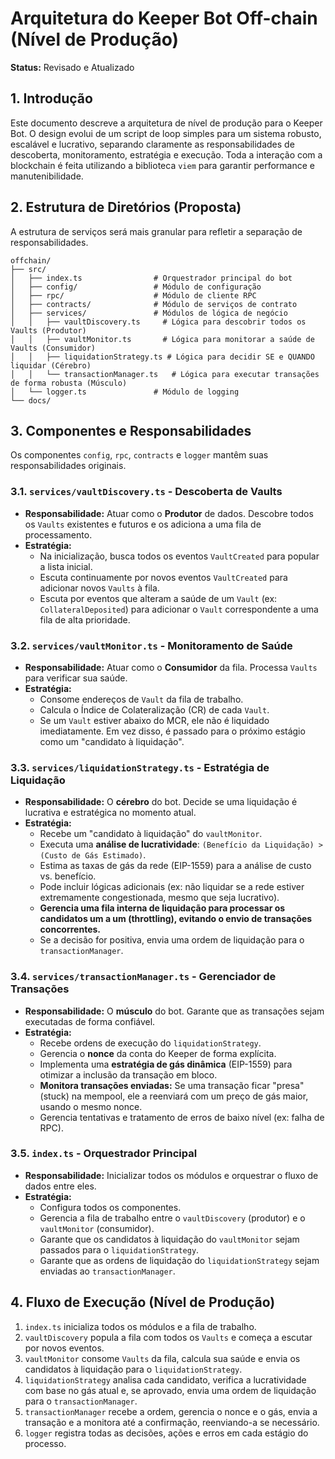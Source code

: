 # Arquitetura do Keeper Bot Off-chain (Nível de Produção)

**Status:** Revisado e Atualizado

## 1. Introdução

Este documento descreve a arquitetura de nível de produção para o Keeper Bot. O design evolui de um script de loop simples para um sistema robusto, escalável e lucrativo, separando claramente as responsabilidades de descoberta, monitoramento, estratégia e execução. Toda a interação com a blockchain é feita utilizando a biblioteca `viem` para garantir performance e manutenibilidade.

## 2. Estrutura de Diretórios (Proposta)

A estrutura de serviços será mais granular para refletir a separação de responsabilidades.

```
offchain/
├── src/
│   ├── index.ts                # Orquestrador principal do bot
│   ├── config/                 # Módulo de configuração
│   ├── rpc/                    # Módulo de cliente RPC
│   ├── contracts/              # Módulo de serviços de contrato
│   ├── services/               # Módulos de lógica de negócio
│   │   ├── vaultDiscovery.ts     # Lógica para descobrir todos os Vaults (Produtor)
│   │   ├── vaultMonitor.ts       # Lógica para monitorar a saúde de Vaults (Consumidor)
│   │   ├── liquidationStrategy.ts # Lógica para decidir SE e QUANDO liquidar (Cérebro)
│   │   └── transactionManager.ts   # Lógica para executar transações de forma robusta (Músculo)
│   └── logger.ts               # Módulo de logging
└── docs/
```

## 3. Componentes e Responsabilidades

Os componentes `config`, `rpc`, `contracts` e `logger` mantêm suas responsabilidades originais.

### 3.1. `services/vaultDiscovery.ts` - Descoberta de Vaults

-   **Responsabilidade:** Atuar como o **Produtor** de dados. Descobre todos os `Vaults` existentes e futuros e os adiciona a uma fila de processamento.
-   **Estratégia:**
    -   Na inicialização, busca todos os eventos `VaultCreated` para popular a lista inicial.
    -   Escuta continuamente por novos eventos `VaultCreated` para adicionar novos `Vaults` à fila.
    -   Escuta por eventos que alteram a saúde de um `Vault` (ex: `CollateralDeposited`) para adicionar o `Vault` correspondente a uma fila de alta prioridade.

### 3.2. `services/vaultMonitor.ts` - Monitoramento de Saúde

-   **Responsabilidade:** Atuar como o **Consumidor** da fila. Processa `Vaults` para verificar sua saúde.
-   **Estratégia:**
    -   Consome endereços de `Vault` da fila de trabalho.
    -   Calcula o Índice de Colateralização (CR) de cada `Vault`.
    -   Se um `Vault` estiver abaixo do MCR, ele não é liquidado imediatamente. Em vez disso, é passado para o próximo estágio como um "candidato à liquidação".

### 3.3. `services/liquidationStrategy.ts` - Estratégia de Liquidação

-   **Responsabilidade:** O **cérebro** do bot. Decide se uma liquidação é lucrativa e estratégica no momento atual.
-   **Estratégia:**
    -   Recebe um "candidato à liquidação" do `vaultMonitor`.
    -   Executa uma **análise de lucratividade**: `(Benefício da Liquidação) > (Custo de Gás Estimado)`.
    -   Estima as taxas de gás da rede (EIP-1559) para a análise de custo vs. benefício.
    -   Pode incluir lógicas adicionais (ex: não liquidar se a rede estiver extremamente congestionada, mesmo que seja lucrativo).
    -   **Gerencia uma fila interna de liquidação para processar os candidatos um a um (throttling), evitando o envio de transações concorrentes.**
    -   Se a decisão for positiva, envia uma ordem de liquidação para o `transactionManager`.

### 3.4. `services/transactionManager.ts` - Gerenciador de Transações

-   **Responsabilidade:** O **músculo** do bot. Garante que as transações sejam executadas de forma confiável.
-   **Estratégia:**
    -   Recebe ordens de execução do `liquidationStrategy`.
    -   Gerencia o **nonce** da conta do Keeper de forma explícita.
    -   Implementa uma **estratégia de gás dinâmica** (EIP-1559) para otimizar a inclusão da transação em bloco.
    -   **Monitora transações enviadas:** Se uma transação ficar "presa" (stuck) na mempool, ele a reenviará com um preço de gás maior, usando o mesmo nonce.
    -   Gerencia tentativas e tratamento de erros de baixo nível (ex: falha de RPC).

### 3.5. `index.ts` - Orquestrador Principal

-   **Responsabilidade:** Inicializar todos os módulos e orquestrar o fluxo de dados entre eles.
-   **Estratégia:**
    -   Configura todos os componentes.
    -   Gerencia a fila de trabalho entre o `vaultDiscovery` (produtor) e o `vaultMonitor` (consumidor).
    -   Garante que os candidatos à liquidação do `vaultMonitor` sejam passados para o `liquidationStrategy`.
    -   Garante que as ordens de liquidação do `liquidationStrategy` sejam enviadas ao `transactionManager`.

## 4. Fluxo de Execução (Nível de Produção)

1.  `index.ts` inicializa todos os módulos e a fila de trabalho.
2.  `vaultDiscovery` popula a fila com todos os `Vaults` e começa a escutar por novos eventos.
3.  `vaultMonitor` consome `Vaults` da fila, calcula sua saúde e envia os candidatos à liquidação para o `liquidationStrategy`.
4.  `liquidationStrategy` analisa cada candidato, verifica a lucratividade com base no gás atual e, se aprovado, envia uma ordem de liquidação para o `transactionManager`.
5.  `transactionManager` recebe a ordem, gerencia o nonce e o gás, envia a transação e a monitora até a confirmação, reenviando-a se necessário.
6.  `logger` registra todas as decisões, ações e erros em cada estágio do processo.